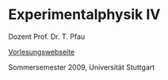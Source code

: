 # Experimentalphysik IV

Dozent Prof. Dr. T. Pfau

[Vorlesungswebseite](http://www.pi5.uni-stuttgart.de/de/teaching/lectures/show_file.php/lectures/96/)

Sommersemester 2009, Universität Stuttgart